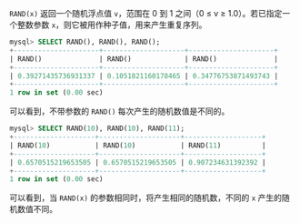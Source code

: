 `RAND(x)` 返回一个随机浮点值 `v`，范围在 0 到 1 之间（0 ≤ v ≥ 1.0）。若已指定一个整数参数 `x`，则它被用作种子值，用来产生重复序列。

```sql
mysql> SELECT RAND(), RAND(), RAND();
+---------------------+--------------------+---------------------+
| RAND()              | RAND()             | RAND()              |
+---------------------+--------------------+---------------------+
| 0.39271435736931337 | 0.1051821160178465 | 0.34776753871493743 |
+---------------------+--------------------+---------------------+
1 row in set (0.00 sec)
```

可以看到，不带参数的 `RAND()` 每次产生的随机数值是不同的。

```sql
mysql> SELECT RAND(10), RAND(10), RAND(11);
+--------------------+--------------------+-------------------+
| RAND(10)           | RAND(10)           | RAND(11)          |
+--------------------+--------------------+-------------------+
| 0.6570515219653505 | 0.6570515219653505 | 0.907234631392392 |
+--------------------+--------------------+-------------------+
1 row in set (0.00 sec)
```

可以看到，当 `RAND(x)` 的参数相同时，将产生相同的随机数，不同的 `x` 产生的随机数值不同。